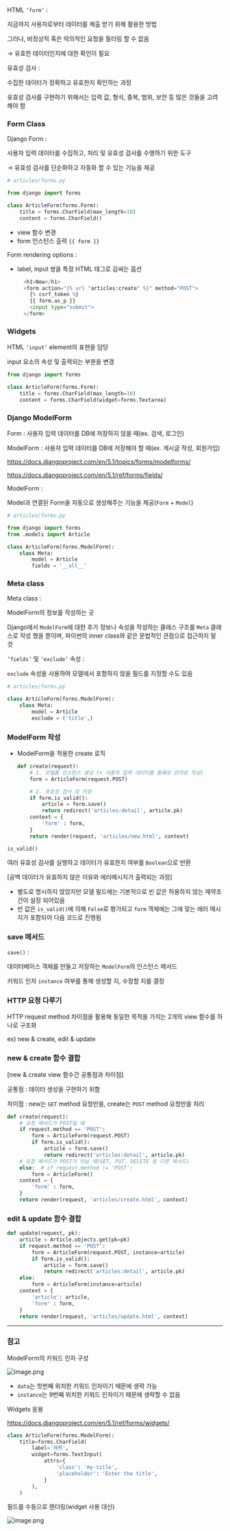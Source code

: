 HTML `‘form’` :

지금까지 사용자로부터 데이터를 제출 받기 위해 활용한 방법

그러나, 비정상적 혹은 악의적인 요청을 필터링 할 수 없음

→ 유효한 데이터인지에 대한 확인이 필요

유효성 검사 :

수집한 데이터가 정확하고 유효한지 확인하는 과정

유효성 검사를 구현하기 위해서는 입력 값, 형식, 중복, 범위, 보안 등 많은 것들을 고려해야 함

### Form Class

Django Form :

사용자 입력 데이터를 수집하고, 처리 및 유효성 검사를 수행하기 위한 도구

→ 유효성 검사를 단순화하고 자동화 할 수 있는 기능을 제공

```python
# articles/forms.py

from django import forms

class ArticleForm(forms.Form):
    title = forms.CharField(max_length=10)
    content = forms.CharField()
```

- view 함수 변경
- form 인스턴스 출력 `{{ form }}`

Form rendering options :

- label, input 쌍을 특정 HTML 태그로 감싸는 옵션
    
    ```python
      <h1>New</h1>
      <form action="{% url "articles:create" %}" method="POST">
        {% csrf_token %}
        {{ form.as_p }}
        <input type="submit">
      </form>
    ```
    

### Widgets

HTML `‘input’` element의 표현을 담당

input 요소의 속성 및 출력되는 부분을 변경

```python
from django import forms

class ArticleForm(forms.Form):
    title = forms.CharField(max_length=10)
    content = forms.CharField(widget=forms.Textarea)
```

### Django ModelForm

Form : 사용자 입력 데이터를 DB에 저장하지 않을 때(ex. 검색, 로그인)

ModelForm : 사용자 입력 데이터를 DB에 저장해야 할 때(ex. 게시글 작성, 회원가입)

https://docs.djangoproject.com/en/5.1/topics/forms/modelforms/

https://docs.djangoproject.com/en/5.1/ref/forms/fields/

ModelForm :

Model과 연결된 Form을 자동으로 생성해주는 기능을 제공(`Form` + `Model`)

```python
# articles/forms.py

from django import forms
from .models import Article

class ArticleForm(forms.ModelForm):
    class Meta:
        model = Article
        fields = '__all__'
```

### Meta class

Meta class :

ModelForm의 정보를 작성하는 곳

Django에서 `ModelForm`에 대한 추가 정보나 속성을 작성하는 클래스 구조를 `Meta` 클래스로 작성 했을 뿐이며, 파이썬의 inner class와 같은 문법적인 관점으로 접근하지 말 것

`‘fields’` 및 `‘exclude’` 속성 :

`exclude` 속성을 사용하여 모델에서 포함하지 않을 필드를 지정할 수도 있음

```python
# articles/forms.py

class ArticleForm(forms.ModelForm):
    class Meta:
        model = Article
        exclude = ('title',)
```

### ModelForm 작성

- ModelForm을 적용한 create 로직
    
    ```python
    def create(request):
        # 1. 모델폼 인스턴스 생성 (+ 사용자 입력 데이터를 통째로 인자로 작성)
        form = ArticleForm(request.POST)
    
        # 2. 유효성 검사 및 저장
        if form.is_valid():
            article = form.save()
            return redirect('articles:detail', article.pk)
        context = {
            'form' : form,
        }
        return render(request, 'articles/new.html', context)
    ```
    

`is_valid()`

여러 유효성 검사를 실행하고 데이터가 유효한지 여부를 `Boolean`으로 반환

[공백 데이터가 유효하지 않은 이유와 에러메시지가 출력되는 과정]

- 별도로 명시하지 않았지만 모델 필드에는 기본적으로 빈 값은 허용하지 않는 제약조건이 설정 되어있음
- 빈 값은 `is_valid()`에 의해 `False`로 평가되고 `form` 객체에는 그에 맞는 에러 메시지가 포함되어 다음 코드로 진행됨

### save 메서드

`save()` :

데이터베이스 객체를 만들고 저장하는 `ModelForm`의 인스턴스 메서드

키워드 인자 `instance` 여부를 통해 생성할 지, 수정할 지를 결정

### HTTP 요청 다루기

HTTP request method 차이점을 활용해 동일한 목적을 가지는 2개의 view 함수를 하나로 구조화

ex) new & create, edit & update

### new & create 함수 결합

[new & create view 함수간 공통점과 차이점]

공통점 : 데이터 생성을 구현하기 위함

차이점 : new는 `GET` method 요청만을, create는 `POST` method 요청만을 처리

```python
def create(request):
    # 요청 메서드가 POST일 때
    if request.method == 'POST':
        form = ArticleForm(request.POST)
        if form.is_valid():
            article = form.save()
            return redirect('articles:detail', article.pk)
    # 요청 메서드가 POST가 아닐 때(GET, PUT, DELETE 등 다른 메서드)
    else:  # if request.method != 'POST':
        form = ArticleForm()
    context = {
        'form' : form,
    }
    return render(request, 'articles/create.html', context)
```

### edit & update 함수 결합

```python
def update(request, pk):
    article = Article.objects.get(pk=pk)
    if request.method == 'POST':
        form = ArticleForm(request.POST, instance=article)
        if form.is_valid():
            article = form.save()
            return redirect('articles:detail', article.pk)
    else:
        form = ArticleForm(instance=article)
    context = {
        'article': article,
        'form' : form,
    }
    return render(request, 'articles/update.html', context)
```

---

### 참고

ModelForm의 키워드 인자 구성

![image.png](./Pictures/image.png)

- `data`는 첫번째 위치한 키워드 인자이기 때문에 생략 가능
- `instance`는 9번째 위치한 키워드 인자이기 때문에 생략할 수 없음

Widgets 응용

https://docs.djangoproject.com/en/5.1/ref/forms/widgets/

```python
class ArticleForm(forms.ModelForm):
    title=forms.CharField(
        label='제목',
        widget=forms.TextInput(
            attrs={
                'class': 'my-title',
                'placeholder': 'Enter the title',
            }
        ),
    )
```

필드를 수동으로 렌더링(widget 사용 대신)

![image.png](./Pictures/image%20(1).png)
